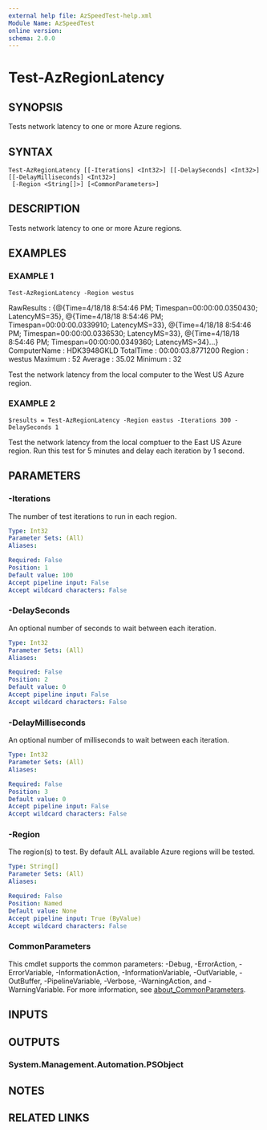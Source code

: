 ```yaml
---
external help file: AzSpeedTest-help.xml
Module Name: AzSpeedTest
online version:
schema: 2.0.0
---
```


# Test-AzRegionLatency

## SYNOPSIS
Tests network latency to one or more Azure regions.

## SYNTAX

```
Test-AzRegionLatency [[-Iterations] <Int32>] [[-DelaySeconds] <Int32>] [[-DelayMilliseconds] <Int32>]
 [-Region <String[]>] [<CommonParameters>]
```

## DESCRIPTION
Tests network latency to one or more Azure regions.

## EXAMPLES

### EXAMPLE 1
```
Test-AzRegionLatency -Region westus
```

RawResults   : {@{Time=4/18/18 8:54:46 PM; Timespan=00:00:00.0350430; LatencyMS=35}, @{Time=4/18/18 8:54:46 PM;
               Timespan=00:00:00.0339910; LatencyMS=33}, @{Time=4/18/18 8:54:46 PM; Timespan=00:00:00.0336530; LatencyMS=33},
               @{Time=4/18/18 8:54:46 PM; Timespan=00:00:00.0349360; LatencyMS=34}...}
ComputerName : HDK3948GKLD
TotalTime    : 00:00:03.8771200
Region       : westus
Maximum      : 52
Average      : 35.02
Minimum      : 32

Test the network latency from the local computer to the West US Azure region.

### EXAMPLE 2
```
$results = Test-AzRegionLatency -Region eastus -Iterations 300 -DelaySeconds 1
```

Test the network latency from the local comptuer to the East US Azure region.
Run this test for 5 minutes and delay each iteration by 1 second.

## PARAMETERS

### -Iterations
The number of test iterations to run in each region.

```yaml
Type: Int32
Parameter Sets: (All)
Aliases:

Required: False
Position: 1
Default value: 100
Accept pipeline input: False
Accept wildcard characters: False
```

### -DelaySeconds
An optional number of seconds to wait between each iteration.

```yaml
Type: Int32
Parameter Sets: (All)
Aliases:

Required: False
Position: 2
Default value: 0
Accept pipeline input: False
Accept wildcard characters: False
```

### -DelayMilliseconds
An optional number of milliseconds to wait between each iteration.

```yaml
Type: Int32
Parameter Sets: (All)
Aliases:

Required: False
Position: 3
Default value: 0
Accept pipeline input: False
Accept wildcard characters: False
```

### -Region
The region(s) to test.
By default ALL available Azure regions will be tested.

```yaml
Type: String[]
Parameter Sets: (All)
Aliases:

Required: False
Position: Named
Default value: None
Accept pipeline input: True (ByValue)
Accept wildcard characters: False
```

### CommonParameters
This cmdlet supports the common parameters: -Debug, -ErrorAction, -ErrorVariable, -InformationAction, -InformationVariable, -OutVariable, -OutBuffer, -PipelineVariable, -Verbose, -WarningAction, and -WarningVariable. For more information, see [about_CommonParameters](http://go.microsoft.com/fwlink/?LinkID=113216).

## INPUTS

## OUTPUTS

### System.Management.Automation.PSObject
## NOTES

## RELATED LINKS
